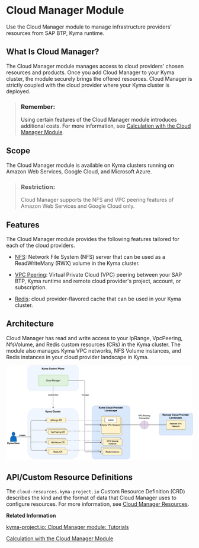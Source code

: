 <!-- loio617a1a944a3e421a8e661b1db6a067a1 -->

# Cloud Manager Module

Use the Cloud Manager module to manage infrastructure providers' resources from SAP BTP, Kyma runtime.



<a name="loio617a1a944a3e421a8e661b1db6a067a1__section_h2t_yq2_qbc"/>

## What Is Cloud Manager?

The Cloud Manager module manages access to cloud providers' chosen resources and products. Once you add Cloud Manager to your Kyma cluster, the module securely brings the offered resources. Cloud Manager is strictly coupled with the cloud provider where your Kyma cluster is deployed.

> ### Remember:  
> Using certain features of the Cloud Manager module introduces additional costs. For more information, see [Calculation with the Cloud Manager Module](../10-concepts/service-plans-and-metering-for-kyma-runtime-c33bb11.md#loioc33bb114a86e474a95db29cfd53f15e6__section_cloud_manager).



<a name="loio617a1a944a3e421a8e661b1db6a067a1__section_pvw_gr2_qbc"/>

## Scope

The Cloud Manager module is available on Kyma clusters running on Amazon Web Services, Google Cloud, and Microsoft Azure.

> ### Restriction:  
> Cloud Manager supports the NFS and VPC peering features of Amazon Web Services and Google Cloud only.



<a name="loio617a1a944a3e421a8e661b1db6a067a1__section_prg_1r2_qbc"/>

## Features

The Cloud Manager module provides the following features tailored for each of the cloud providers.

-   [NFS](nfs-4783e94.md): Network File System \(NFS\) server that can be used as a ReadWriteMany \(RWX\) volume in the Kyma cluster.

-   [VPC Peering](vpc-peering-255e45e.md): Virtual Private Cloud \(VPC\) peering between your SAP BTP, Kyma runtime and remote cloud provider's project, account, or subscription.

-   [Redis](redis-6127744.md): cloud provider-flavored cache that can be used in your Kyma cluster.




<a name="loio617a1a944a3e421a8e661b1db6a067a1__section_ixg_1r2_qbc"/>

## Architecture

Cloud Manager has read and write access to your IpRange, VpcPeering, NfsVolume, and Redis custom resources \(CRs\) in the Kyma cluster. The module also manages Kyma VPC networks, NFS Volume instances, and Redis instances in your cloud provider landscape in Kyma.

![](images/Cloud_Manager_Architecture_eafc62d.png)



<a name="loio617a1a944a3e421a8e661b1db6a067a1__section_j3q_qr2_qbc"/>

## API/Custom Resource Definitions

The `cloud-resources.kyma-project.io` Custom Resource Definition \(CRD\) describes the kind and the format of data that Cloud Manager uses to configure resources. For more information, see [Cloud Manager Resources](cloud-manager-resources-2389f6f.md).

**Related Information**  


[kyma-project.io: Cloud Manager module: Tutorials](https://github.com/kyma-project/cloud-manager/blob/main/docs/user/tutorials/README.md)

[Calculation with the Cloud Manager Module](../10-concepts/service-plans-and-metering-for-kyma-runtime-c33bb11.md#loioc33bb114a86e474a95db29cfd53f15e6__section_cloud_manager)

